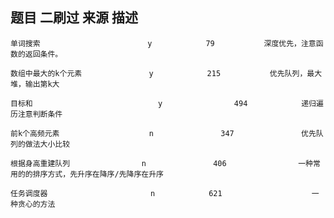 ##     题目                      二刷过        来源         描述 

    单词搜索                        y            79           深度优先，注意函数的返回条件。

    数组中最大的k个元素               y            215           优先队列，最大堆，输出第k大

    目标和                            y                494            递归遍历注意判断条件

    前k个高频元素                    n               347               优先队列的做法大小比较

    根据身高重建队列                n               406                一种常用的的排序方式，先升序在降序/先降序在升序

    任务调度器                       n            621                    一种贪心的方法
